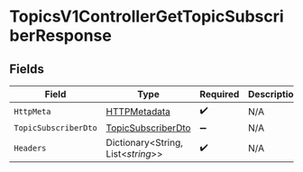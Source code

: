 # TopicsV1ControllerGetTopicSubscriberResponse


## Fields

| Field                                                               | Type                                                                | Required                                                            | Description                                                         |
| ------------------------------------------------------------------- | ------------------------------------------------------------------- | ------------------------------------------------------------------- | ------------------------------------------------------------------- |
| `HttpMeta`                                                          | [HTTPMetadata](../../Models/Components/HTTPMetadata.md)             | :heavy_check_mark:                                                  | N/A                                                                 |
| `TopicSubscriberDto`                                                | [TopicSubscriberDto](../../Models/Components/TopicSubscriberDto.md) | :heavy_minus_sign:                                                  | N/A                                                                 |
| `Headers`                                                           | Dictionary<String, List<*string*>>                                  | :heavy_check_mark:                                                  | N/A                                                                 |
